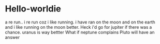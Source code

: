 # Hello-worldie
a re run..
i re run coz i like running. i have ran on the moon and on the earth and i like running on the moon better.
Heck i'd go for jupiter if there was a chance.
uranus is way bettter
What if neptune complains
Pluto will have an answer
